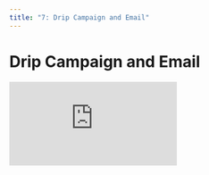```yaml
---
title: "7: Drip Campaign and Email"
---
```


# Drip Campaign and Email

<div class='embed-container'><iframe src='https://player.vimeo.com/video/206256295' frameborder='0' webkitAllowFullScreen mozallowfullscreen allowFullScreen></iframe></div>